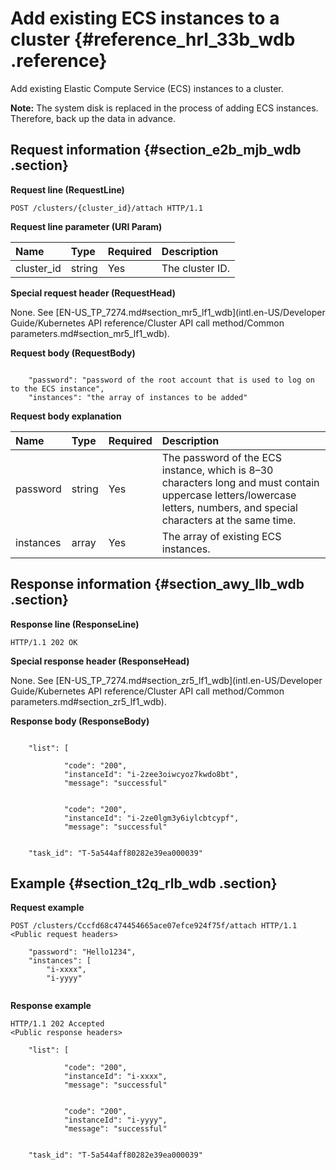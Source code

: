 # Add existing ECS instances to a cluster {#reference_hrl_33b_wdb .reference}

Add existing Elastic Compute Service \(ECS\) instances to a cluster.

**Note:** The system disk is replaced in the process of adding ECS instances. Therefore, back up the data in advance.

## Request information {#section_e2b_mjb_wdb .section}

**Request line \(RequestLine\)**

```
POST /clusters/{cluster_id}/attach HTTP/1.1
```

**Request line parameter \(URI Param\)**

|Name|Type|Required|Description|
|:---|:---|:-------|:----------|
|cluster\_id|string|Yes|The cluster ID.|

**Special request header \(RequestHead\)**

None. See [EN-US\_TP\_7274.md\#section\_mr5\_lf1\_wdb](intl.en-US/Developer Guide/Kubernetes API reference/Cluster API call method/Common parameters.md#section_mr5_lf1_wdb).

**Request body \(RequestBody\)**

```

    "password": "password of the root account that is used to log on to the ECS instance",
    "instances": "the array of instances to be added"

```

**Request body explanation**

|Name|Type|Required|Description|
|:---|:---|:-------|:----------|
|password|string|Yes|The password of the ECS instance, which is 8–30 characters long and must contain uppercase letters/lowercase letters, numbers, and special characters at the same time.|
|instances|array|Yes|The array of existing ECS instances.|

## Response information {#section_awy_llb_wdb .section}

**Response line \(ResponseLine\)**

```
HTTP/1.1 202 OK
```

**Special response header \(ResponseHead\)**

None. See [EN-US\_TP\_7274.md\#section\_zr5\_lf1\_wdb](intl.en-US/Developer Guide/Kubernetes API reference/Cluster API call method/Common parameters.md#section_zr5_lf1_wdb).

**Response body \(ResponseBody\)**

```

    "list": [
        
            "code": "200",
            "instanceId": "i-2zee3oiwcyoz7kwdo8bt",
            "message": "successful"
        
        
            "code": "200",
            "instanceId": "i-2ze0lgm3y6iylcbtcypf",
            "message": "successful"
        
    
    "task_id": "T-5a544aff80282e39ea000039"

```

## Example {#section_t2q_rlb_wdb .section}

**Request example**

```
POST /clusters/Cccfd68c474454665ace07efce924f75f/attach HTTP/1.1
<Public request headers>

    "password": "Hello1234",
    "instances": [
        "i-xxxx",
        "i-yyyy"
    

```

**Response example**

```
HTTP/1.1 202 Accepted
<Public response headers>

    "list": [
        
            "code": "200",
            "instanceId": "i-xxxx",
            "message": "successful"
        
        
            "code": "200",
            "instanceId": "i-yyyy",
            "message": "successful"
        
    
    "task_id": "T-5a544aff80282e39ea000039"

```

